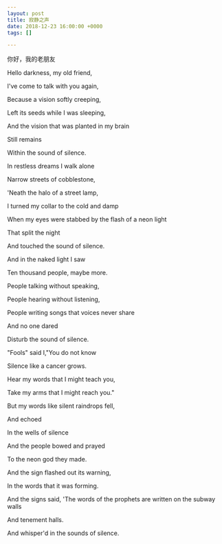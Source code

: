 ```yaml
---
layout: post
title: 寂静之声
date: 2018-12-23 16:00:00 +0000
tags: []

---
```

你好，我的老朋友

Hello darkness, my old friend,

I've come to talk with you again,

Because a vision softly creeping,

Left its seeds while I was sleeping,

And the vision that was planted in my brain

Still remains

Within the sound of silence.

In restless dreams I walk alone

Narrow streets of cobblestone,

'Neath the halo of a street lamp,

I turned my collar to the cold and damp

When my eyes were stabbed by the flash of a neon light

That split the night

And touched the sound of silence.

And in the naked light I saw

Ten thousand people, maybe more.

People talking without speaking,

People hearing without listening,

People writing songs that voices never share

And no one dared

Disturb the sound of silence.

"Fools" said I,"You do not know

Silence like a cancer grows.

Hear my words that I might teach you,

Take my arms that I might reach you."

But my words like silent raindrops fell,

And echoed

In the wells of silence

And the people bowed and prayed

To the neon god they made.

And the sign flashed out its warning,

In the words that it was forming.

And the signs said, 'The words of the prophets are written on the subway walls

And tenement halls.

And whisper'd in the sounds of silence.
